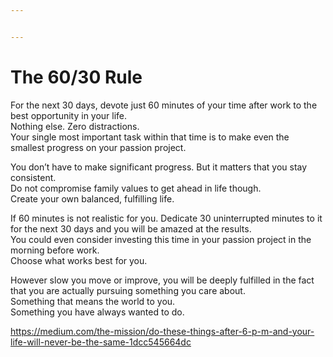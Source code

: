```yaml
---


---
```


<h1 id="the-6030-rule">The 60/30 Rule</h1>
<p>For the next 30 days, devote just 60 minutes of your time after work to the best opportunity in your life.<br>
Nothing else. Zero distractions.<br>
Your single most important task within that time is to make even the smallest progress on your passion project.</p>
<p>You don’t have to make significant progress. But it matters that you stay consistent.<br>
Do not compromise family values to get ahead in life though.<br>
Create your own balanced, fulfilling life.</p>
<p>If 60 minutes is not realistic for you. Dedicate 30 uninterrupted minutes to it for the next 30 days and you will be amazed at the results.<br>
You could even consider investing this time in your passion project in the morning before work.<br>
Choose what works best for you.</p>
<p>However slow you move or improve, you will be deeply fulfilled in the fact that you are actually pursuing something you care about.<br>
Something that means the world to you.<br>
Something you have always wanted to do.</p>
<p><a href="https://medium.com/the-mission/do-these-things-after-6-p-m-and-your-life-will-never-be-the-same-1dcc545664dc">https://medium.com/the-mission/do-these-things-after-6-p-m-and-your-life-will-never-be-the-same-1dcc545664dc</a></p>

